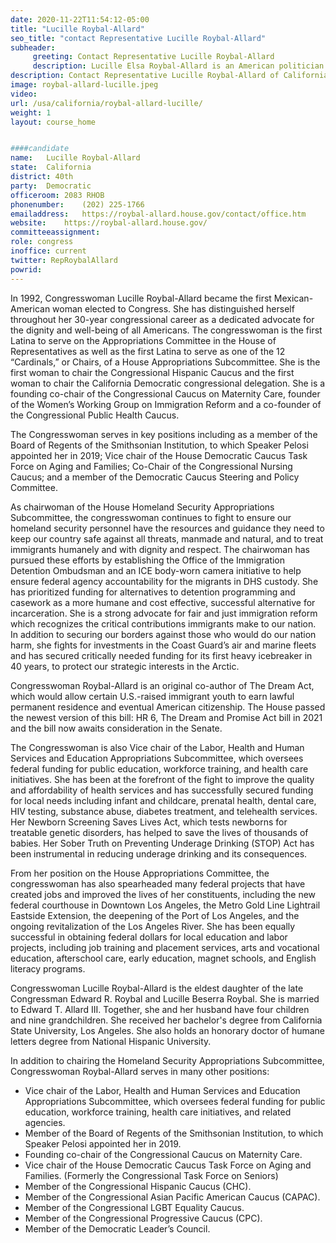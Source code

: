 ```yaml
---
date: 2020-11-22T11:54:12-05:00
title: "Lucille Roybal-Allard"
seo_title: "contact Representative Lucille Roybal-Allard"
subheader:
     greeting: Contact Representative Lucille Roybal-Allard 
     description: Lucille Elsa Roybal-Allard is an American politician serving as the U.S. Representative for California's 40th congressional district, serving in Congress since 1993. She is a member of the Democratic Party.
description: Contact Representative Lucille Roybal-Allard of California. Contact information for Lucille Roybal-Allard includes email address, phone number, and mailing address.
image: roybal-allard-lucille.jpeg
video: 
url: /usa/california/roybal-allard-lucille/
weight: 1
layout: course_home


####candidate
name:	Lucille Roybal-Allard
state:	California
district: 40th
party:	Democratic
officeroom:	2083 RHOB
phonenumber:	(202) 225-1766
emailaddress:	https://roybal-allard.house.gov/contact/office.htm
website:	https://roybal-allard.house.gov/
committeeassignment: 
role: congress
inoffice: current
twitter: RepRoybalAllard
powrid: 
---
```


In 1992, Congresswoman Lucille Roybal-Allard became the first Mexican-American woman elected to Congress.  She has distinguished herself throughout her 30-year congressional career as a dedicated advocate for the dignity and well-being of all Americans.  The congresswoman is the first Latina to serve on the Appropriations Committee in the House of Representatives as well as the first Latina to serve as one of the 12 “Cardinals,” or Chairs, of a House Appropriations Subcommittee. She is the first woman to chair the Congressional Hispanic Caucus and the first woman to chair the California Democratic congressional delegation.  She is a founding co-chair of the Congressional Caucus on Maternity Care, founder of the Women’s Working Group on Immigration Reform and a co-founder of the Congressional Public Health Caucus.

The Congresswoman serves in key positions including as a member of the Board of Regents of the Smithsonian Institution, to which Speaker Pelosi appointed her in 2019; Vice chair of the House Democratic Caucus Task Force on Aging and Families; Co-Chair of the Congressional Nursing Caucus; and a member of the Democratic Caucus Steering and Policy Committee.

As chairwoman of the House Homeland Security Appropriations Subcommittee, the congresswoman continues to fight to ensure our homeland security personnel have the resources and guidance they need to keep our country safe against all threats, manmade and natural, and to treat immigrants humanely and with dignity and respect. The chairwoman has pursued these efforts by establishing the Office of the Immigration Detention Ombudsman and an ICE body-worn camera initiative to help ensure federal agency accountability for the migrants in DHS custody. She has prioritized funding for alternatives to detention programming and casework as a more humane and cost effective, successful alternative for incarceration. She is a strong advocate  for fair and just immigration reform which recognizes the critical contributions immigrants make to our nation. In addition to securing our borders against those who would do our nation harm, she fights for investments in the Coast Guard’s air and marine fleets and has secured critically needed funding for its first heavy icebreaker in 40 years, to protect our strategic interests in the Arctic.

Congresswoman Roybal-Allard is an original co-author of The Dream Act, which would allow certain U.S.-raised immigrant youth to earn lawful permanent residence and eventual American citizenship. The House passed the newest version of this bill: HR 6, The Dream and Promise Act bill in 2021 and the bill now awaits consideration in the Senate.

The Congresswoman is also Vice chair of the Labor, Health and Human Services and Education Appropriations Subcommittee, which oversees federal funding for public education, workforce training, and health care initiatives. She has been at the forefront of the fight to improve the quality and affordability of health services and has successfully secured funding for local needs including infant and childcare, prenatal health, dental care, HIV testing, substance abuse, diabetes treatment, and telehealth services. Her Newborn Screening Saves Lives Act, which tests newborns for treatable genetic disorders, has helped to save the lives of thousands of babies.  Her Sober Truth on Preventing Underage Drinking (STOP) Act has been instrumental in reducing underage drinking and its consequences.

From her position on the House Appropriations Committee, the congresswoman has also spearheaded many federal projects that have created jobs and improved the lives of her constituents, including the new federal courthouse in Downtown Los Angeles, the Metro Gold Line Lightrail Eastside Extension, the deepening of the Port of Los Angeles, and the ongoing revitalization of the Los Angeles River. She has been equally successful in obtaining federal dollars for local education and labor projects, including job training and placement services, arts and vocational education, afterschool care, early education, magnet schools, and English literacy programs.

Congresswoman Lucille Roybal-Allard is the eldest daughter of the late Congressman Edward R. Roybal and Lucille Beserra Roybal. She is married to Edward T. Allard III.  Together, she and her husband have four children and nine grandchildren.  She received her bachelor's degree from California State University, Los Angeles.  She also holds an honorary doctor of humane letters degree from National Hispanic University.

In addition to chairing the Homeland Security Appropriations Subcommittee, Congresswoman Roybal-Allard serves in many other positions:

- Vice chair of the Labor, Health and Human Services and Education Appropriations Subcommittee, which oversees federal funding for public education, workforce training, health care initiatives, and related agencies.
- Member of the Board of Regents of the Smithsonian Institution, to which Speaker Pelosi appointed her in 2019.
- Founding co-chair of the Congressional Caucus on Maternity Care.
- Vice chair of the House Democratic Caucus Task Force on Aging and Families.  (Formerly the Congressional Task Force on Seniors)
- Member of the Congressional Hispanic Caucus (CHC).
- Member of the Congressional Asian Pacific American Caucus (CAPAC).
- Member of the Congressional LGBT Equality Caucus.
- Member of the Congressional Progressive Caucus (CPC).
- Member of the Democratic Leader’s Council.
